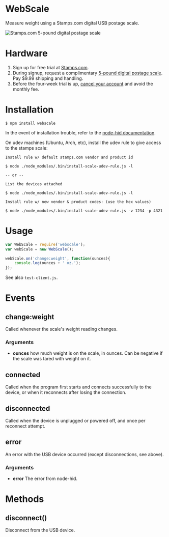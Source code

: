 WebScale
========

Measure weight using a Stamps.com digital USB postage scale.

![Stamps.com 5-pound digital postage scale](http://store.stamps.com/web/images/catalog/sku/SC05500000_small.jpg)

# Hardware
1. Sign up for free trial at [Stamps.com](https://registration.stamps.com/registration/).
2. During signup, request a complimentary [5-pound digital postage scale](http://store.stamps.com/Store/catalog/product4.jsp?id=5lb-digital-postal-scale). Pay $9.99 shipping and handling.
3. Before the four-week trial is up, [cancel your account](https://stamps.custhelp.com/app/answers/detail/a_id/114/kw/cancel) and avoid the monthly fee.

# Installation
    $ npm install webscale
In the event of installation trouble, refer to the [node-hid documentation](https://github.com/node-hid/node-hid/blob/master/README.md).

On udev machines (Ubuntu, Arch, etc), install the udev rule to give access to the stamps scale:

    Install rule w/ default stamps.com vendor and product id

    $ node ./node_modules/.bin/install-scale-udev-rule.js -l

    -- or --

    List the devices attached

    $ node ./node_modules/.bin/install-scale-udev-rule.js -l

    Install rule w/ new vendor & product codes: (use the hex values)

    $ node ./node_modules/.bin/install-scale-udev-rule.js -v 1234 -p 4321

# Usage
```javascript
var WebScale = require('webscale');
var webScale = new WebScale();

webScale.on('change:weight', function(ounces){
    console.log(ounces + ' oz.');
});
```
See also `test-client.js`.

# Events

## change:weight
Called whenever the scale's weight reading changes.
### Arguments
- **ounces** how much weight is on the scale, in ounces. Can be negative if the scale was tared with weight on it.

## connected
Called when the program first starts and connects successfully to the device, or when it reconnects after losing the connection.

## disconnected
Called when the device is unplugged or powered off, and once per reconnect attempt.

## error
An error with the USB device occurred (except disconnections, see above).
### Arguments
- **error** The error from node-hid.

# Methods

## disconnect()
Disconnect from the USB device.
